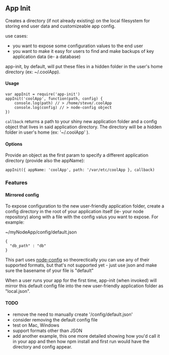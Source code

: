 ## App Init

Creates a directory (if not already existing) on the local filesystem for storing end user data and customizeable app config.

use cases: 
- you want to expose some configuration values to the end user
- you want to make it easy for users to find and make backups of key application data (ie- a database)

app-init, by default, will put these files in a hidden folder in the user's home directory (ex: ~/.coolApp). 


#### Usage
```
var appInit = require('app-init')
appInit('coolApp', function(path, config) {
    console.log(path) // > /home/steve/.coolApp
    console.log(config) // > node-config object
})
```

```callback``` returns a path to your shiny new application folder and a config object that lives in said application directory.  The directory will be a hidden folder in user's home (ex: '~/.coolApp' ).

#### Options

Provide an object as the first param to specify a different application directory (provide also the appName): 

```
appInit({ appName: 'coolApp', path: '/var/etc/coolApp }, callback)
```

### Features

#### Mirrored config

To expose configuration to the new user-friendly application folder, create a config directory in the root of your application itself (ie- your node repository) along with a file with the config valus you want to expose.  For example: 

~/myNodeApp/config/default.json

```
{
  "db_path" : "db"
}
```

This part uses [node-config](https://github.com/lorenwest/node-config) so theorectically you can use any of their supported formats, but that's not supported yet - just use json and make sure the basename of your file is "default"

When a user runs your app for the first time, app-init (when invoked) will mirror this default config file into the new user-friendly application folder as "local.json".  


#### TODO
- remove the need to manually create '/config/default.json'
- consider removing the default config file
- test on Mac, Windows
- support formats other than JSON
- add another example, this one more detailed showing how you'd call it in your app and then how npm install and first run would have the directory and config appear.
